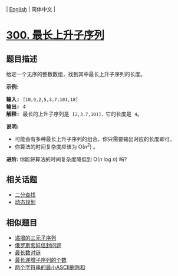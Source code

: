 
| [English](README_EN.md) | 简体中文 |

# [300. 最长上升子序列](https://leetcode-cn.com/problems/longest-increasing-subsequence/)

## 题目描述

<p>给定一个无序的整数数组，找到其中最长上升子序列的长度。</p>

<p><strong>示例:</strong></p>

<pre><strong>输入:</strong> <code>[10,9,2,5,3,7,101,18]
</code><strong>输出: </strong>4 
<strong>解释: </strong>最长的上升子序列是&nbsp;<code>[2,3,7,101]，</code>它的长度是 <code>4</code>。</pre>

<p><strong>说明:</strong></p>

<ul>
	<li>可能会有多种最长上升子序列的组合，你只需要输出对应的长度即可。</li>
	<li>你算法的时间复杂度应该为&nbsp;O(<em>n<sup>2</sup></em>) 。</li>
</ul>

<p><strong>进阶:</strong> 你能将算法的时间复杂度降低到&nbsp;O(<em>n</em> log <em>n</em>) 吗?</p>


## 相关话题

- [二分查找](https://leetcode-cn.com/tag/binary-search)
- [动态规划](https://leetcode-cn.com/tag/dynamic-programming)

## 相似题目

- [递增的三元子序列](../increasing-triplet-subsequence/README.md)
- [俄罗斯套娃信封问题](../russian-doll-envelopes/README.md)
- [最长数对链](../maximum-length-of-pair-chain/README.md)
- [最长递增子序列的个数](../number-of-longest-increasing-subsequence/README.md)
- [两个字符串的最小ASCII删除和](../minimum-ascii-delete-sum-for-two-strings/README.md)
